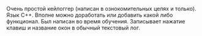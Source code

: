 Очень простой кейлоггер (написан в ознокомительных целях и только). Язык С++. Вполне можно доработать или добавить какой либо функционал. Был написан во время обучения. Записывает нажатие клавиш и название окон в обычный текстовый лог.
